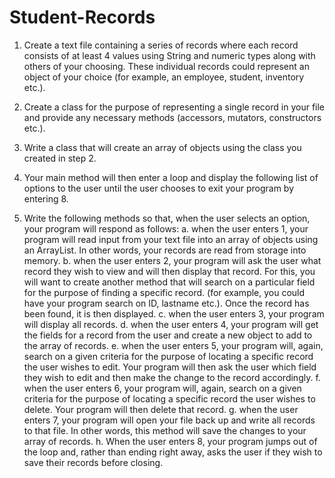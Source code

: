 # Student-Records


1.	Create a text file containing a series of records  where each record consists of at least 4 values using String and numeric types along with others of your choosing.  These individual records could represent an object of your choice (for example, an employee, student, inventory etc.).
2.	Create a class for the purpose of representing a single record in your file and provide any necessary methods (accessors, mutators, constructors etc.).
3.	Write a class that will create an array of objects using the class you created in step 2.  
4.	Your main method will then enter a loop and display the following list of options to the user until the user chooses to exit your program by entering 8.
 
5.	Write the following methods so that, when the user selects an option, your program will respond as follows:
a.	when the user enters 1, your program will read input from your text file into an array of objects using an ArrayList.  In other words, your records are read from storage into memory.
b.	when the user enters 2, your program will ask the user what record they wish to view and will then display that record.  For this, you will want to create another method that will search on a particular field for the purpose of finding a specific record.  (for example, you could have your program search on ID, lastname etc.).  Once the record has been found, it is then displayed. 
c.	when the user enters 3, your program will display all records.
d.	when the user enters 4, your program will get the fields for a record from the user and create a new object to add to the array of records.
e.	when the user enters 5, your program will, again, search on a given criteria for the purpose of locating a specific record the user wishes to edit.  Your program will then ask the user which field they wish to edit and then make the change to the record accordingly.
f.	when the user enters 6, your program will, again, search on a given criteria for the purpose of locating a specific record the user wishes to delete.  Your program will then delete that record.
g.	when the user enters 7, your program will open your file back up and write all records to that file.   In other words, this method will save the changes to your array of records.
h.	When the user enters 8, your program jumps out of the loop and, rather than ending right away, asks the user if they wish to save their records before closing.

		
 

